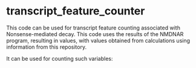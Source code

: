 # transcript_feature_counter

This code can be used for transcript feature counting associated with Nonsense-mediated decay. This code uses the results of the NMDNAR program, resulting in values, with values obtained from calculations using information from this repository. 

It can be used for counting such variables:



